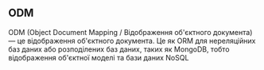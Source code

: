## ODM

ODM (Object Document Mapping / Відображення об'єктного документа) — це відображення об'єктного документа. Це як ORM для нереляційних баз даних або розподілених баз даних, таких як MongoDB, тобто відображення об'єктної моделі та бази даних NoSQL
